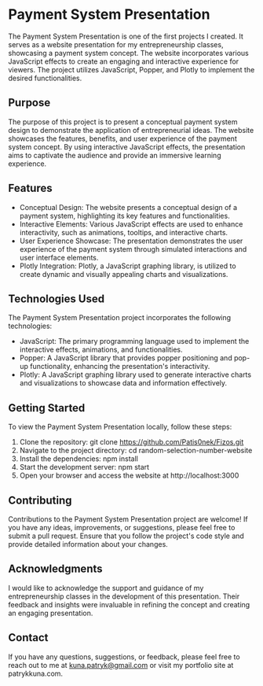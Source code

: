 # Payment System Presentation
The Payment System Presentation is one of the first projects I created. It serves as a website presentation for my entrepreneurship classes, showcasing a payment system concept. The website incorporates various JavaScript effects to create an engaging and interactive experience for viewers. The project utilizes JavaScript, Popper, and Plotly to implement the desired functionalities.

## Purpose
The purpose of this project is to present a conceptual payment system design to demonstrate the application of entrepreneurial ideas. The website showcases the features, benefits, and user experience of the payment system concept. By using interactive JavaScript effects, the presentation aims to captivate the audience and provide an immersive learning experience.

## Features
- Conceptual Design: The website presents a conceptual design of a payment system, highlighting its key features and functionalities.
- Interactive Elements: Various JavaScript effects are used to enhance interactivity, such as animations, tooltips, and interactive charts.
- User Experience Showcase: The presentation demonstrates the user experience of the payment system through simulated interactions and user interface elements.
- Plotly Integration: Plotly, a JavaScript graphing library, is utilized to create dynamic and visually appealing charts and visualizations.

## Technologies Used
The Payment System Presentation project incorporates the following technologies:

- JavaScript: The primary programming language used to implement the interactive effects, animations, and functionalities.
- Popper: A JavaScript library that provides popper positioning and pop-up functionality, enhancing the presentation's interactivity.
- Plotly: A JavaScript graphing library used to generate interactive charts and visualizations to showcase data and information effectively.

## Getting Started
To view the Payment System Presentation locally, follow these steps:

1. Clone the repository: git clone https://github.com/Patis0nek/Fizos.git
2. Navigate to the project directory: cd random-selection-number-website
3. Install the dependencies: npm install
4. Start the development server: npm start
5. Open your browser and access the website at http://localhost:3000

## Contributing
Contributions to the Payment System Presentation project are welcome! If you have any ideas, improvements, or suggestions, please feel free to submit a pull request. Ensure that you follow the project's code style and provide detailed information about your changes.

## Acknowledgments
I would like to acknowledge the support and guidance of my entrepreneurship classes in the development of this presentation. Their feedback and insights were invaluable in refining the concept and creating an engaging presentation.

## Contact
If you have any questions, suggestions, or feedback, please feel free to reach out to me at kuna.patryk@gmail.com or visit my portfolio site at patrykkuna.com.
